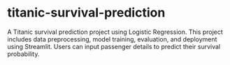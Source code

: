# titanic-survival-prediction
A Titanic survival prediction project using Logistic Regression. This project includes data preprocessing, model training, evaluation, and deployment using Streamlit. Users can input passenger details to predict their survival probability.

